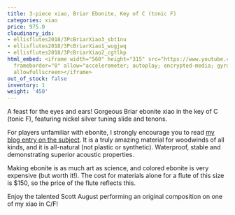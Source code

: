 ```yaml
---
title: 3-piece xiao, Briar Ebonite, Key of C (tonic F)
categories: xiao
price: 975.0
cloudinary_ids:
- ellisflutes2018/3PcBriarXiao3_sbt1nu
- ellisflutes2018/3PcBriarXiao1_wugjwq
- ellisflutes2018/3PcBriarXiao2_cgtlkp
html_embed: <iframe width="560" height="315" src="https://www.youtube.com/embed/CG77P4TVNeA"
  frameborder="0" allow="accelerometer; autoplay; encrypted-media; gyroscope; picture-in-picture"
  allowfullscreen></iframe>
out_of_stock: false
inventory: 1
weight: '450'
---
```


A feast for the eyes and ears!  Gorgeous Briar ebonite xiao in the key of C (tonic F), featuring nickel silver tuning slide and tenons.

For players unfamiliar with ebonite, I strongly encourage you to read [my blog entry on the subject](http://ellisflutes.com/blog/what-is-ebonite).  It is a truly amazing material for woodwinds of all kinds, and it is all-natural (not plastic or synthetic).  Waterproof, stable and demonstrating superior acoustic properties.

Making ebonite is as much art as science, and colored ebonite is very expensive (but worth it!).  The cost for materials alone for a flute of this size is $150, so the price of the flute reflects this.

Enjoy the talented Scott August performing an original composition on one of my xiao in C/F!